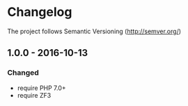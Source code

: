 # Changelog

The project follows Semantic Versioning (http://semver.org/)

## 1.0.0 - 2016-10-13
### Changed
- require PHP 7.0+
- require ZF3